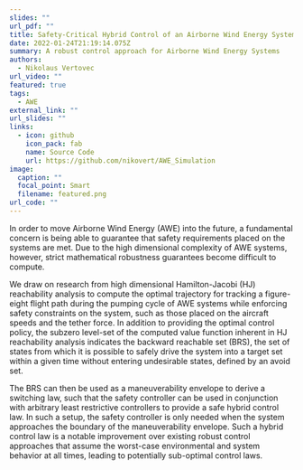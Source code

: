 ```yaml
---
slides: ""
url_pdf: ""
title: Safety-Critical Hybrid Control of an Airborne Wind Energy Systems
date: 2022-01-24T21:19:14.075Z
summary: A robust control approach for Airborne Wind Energy Systems
authors:
  - Nikolaus Vertovec
url_video: ""
featured: true
tags:
  - AWE
external_link: ""
url_slides: ""
links:
  - icon: github
    icon_pack: fab
    name: Source Code
    url: https://github.com/nikovert/AWE_Simulation
image:
  caption: ""
  focal_point: Smart
  filename: featured.png
url_code: ""
---
```

In order to move Airborne Wind Energy (AWE) into the future, a fundamental concern is being able to guarantee that safety requirements placed on the systems are met. Due to the high dimensional complexity of AWE systems, however, strict mathematical robustness guarantees become difficult to compute.

We draw on research from high dimensional Hamilton-Jacobi (HJ) reachability analysis to compute the optimal trajectory for tracking a figure-eight flight path during the pumping cycle of AWE systems while enforcing safety constraints on the system, such as those placed on the aircraft speeds and the tether force. In addition to providing the optimal control policy, the subzero level-set of the computed value function inherent in HJ reachability analysis indicates the backward reachable set (BRS), the set of states from which it is possible to safely drive the system into a target set within a given time without entering undesirable states, defined by an avoid set.

The BRS can then be used as a maneuverability envelope to derive a switching law, such that the safety controller can be used in conjunction with arbitrary least restrictive controllers to provide a safe hybrid control law. In such a setup, the safety controller is only needed when the system approaches the boundary of the maneuverability envelope. Such a hybrid control law is a notable improvement over existing robust control approaches that assume the worst-case environmental and system behavior at all times, leading to potentially sub-optimal control laws.
